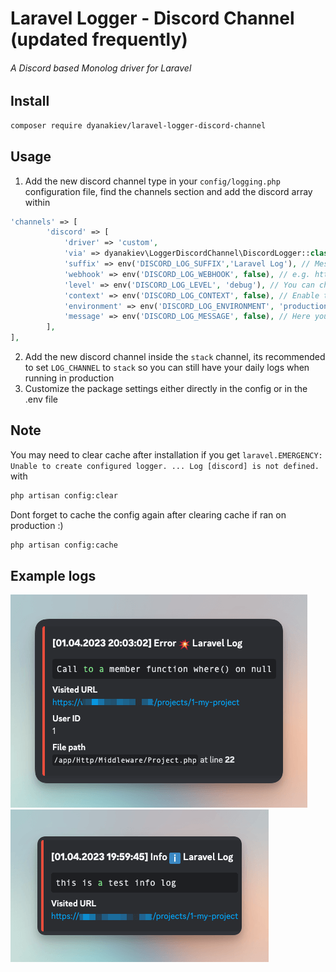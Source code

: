 # Laravel Logger - Discord Channel (updated frequently)
###### A Discord based Monolog driver for Laravel

## Install
```bash
composer require dyanakiev/laravel-logger-discord-channel

```

## Usage

1. Add the new discord channel type in your `config/logging.php` configuration file, find the channels section and add the discord array within

```php
'channels' => [
        'discord' => [
            'driver' => 'custom',
            'via' => dyanakiev\LoggerDiscordChannel\DiscordLogger::class,
            'suffix' => env('DISCORD_LOG_SUFFIX','Laravel Log'), // Message title suffix
            'webhook' => env('DISCORD_LOG_WEBHOOK', false), // e.g. https://discordapp.com/api/webhooks/...
            'level' => env('DISCORD_LOG_LEVEL', 'debug'), // You can choose from: emergency, alert, critical, error, warning, notice, info and debug
            'context' => env('DISCORD_LOG_CONTEXT', false), // Enable this if you want to receive the full context of an error, usually useless
            'environment' => env('DISCORD_LOG_ENVIRONMENT', 'production'), // Enable logging only for environment ['production', 'staging', 'local']
            'message' => env('DISCORD_LOG_MESSAGE', false), // Here you can put extra message or tag role or person via @personName
        ],
],
```
2. Add the new discord channel inside the `stack` channel, its recommended to set `LOG_CHANNEL` to `stack` so you can still have your daily logs when running in production
3. Customize the package settings either directly in the config or in the .env file

## Note
You may need to clear cache after installation if you get `laravel.EMERGENCY: Unable to create configured logger. ... Log [discord] is not defined.` with
```bash
php artisan config:clear
```
Dont forget to cache the config again after clearing cache if ran on production :)
```bash
php artisan config:cache
```

## Example logs
![demo-error-imessage](./.github/demo-error-message.png)
![demo-info-imessage](./.github/demo-info-message.png)
